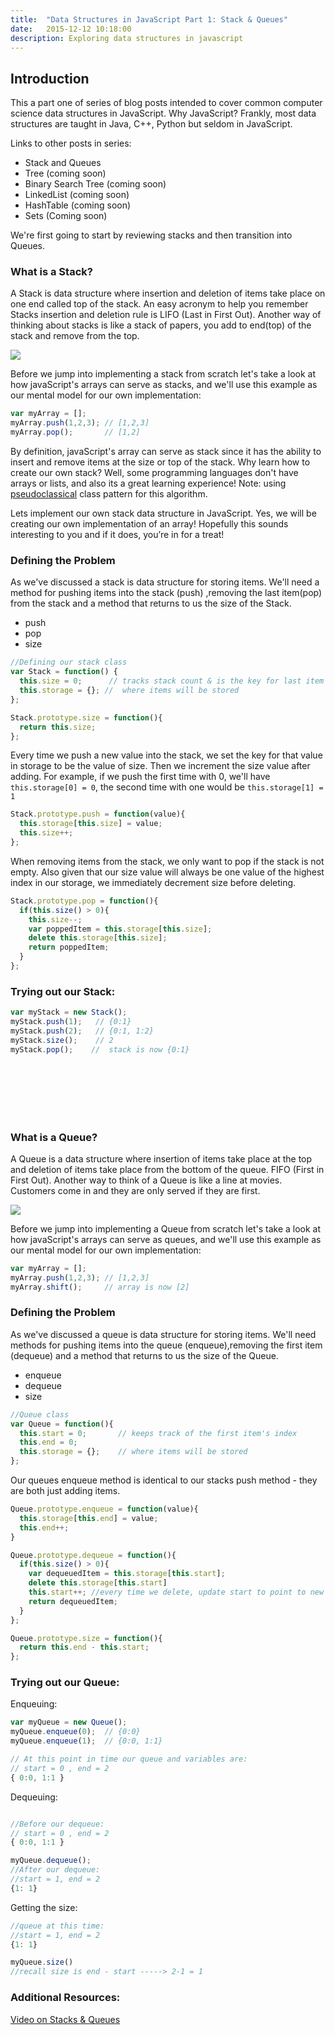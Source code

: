 ```yaml
---
title:  "Data Structures in JavaScript Part 1: Stack & Queues"
date:   2015-12-12 10:18:00
description: Exploring data structures in javascript
---
```


## Introduction
This a part one of series of blog posts intended to cover common computer science data structures in JavaScript. Why JavaScript? Frankly, most data structures are taught in Java, C++, Python but seldom in JavaScript.

Links to other posts in series:

- Stack and Queues
- Tree (coming soon)
- Binary Search Tree (coming soon)
- LinkedList (coming soon)
- HashTable (coming soon)
- Sets (Coming soon)

We're first going to start by reviewing stacks and then transition into Queues.


### What is a Stack?
A Stack is data structure where insertion and deletion of items take place on one end called top of the stack. An easy acronym to help you remember Stacks insertion and deletion rule is LIFO (Last in First Out). Another way of thinking about stacks is like a stack of papers, you add to end(top) of the stack and remove from the top.

<img src="https://upload.wikimedia.org/wikipedia/commons/thumb/2/29/Data_stack.svg/391px-Data_stack.svg.png"/>

Before we jump into implementing a stack from scratch let's take a look at how javaScript's arrays can serve as stacks, and we'll use this example as our mental model for our own implementation:

```js
var myArray = [];
myArray.push(1,2,3); // [1,2,3]
myArray.pop();       // [1,2]
```

By definition, javaScript's array can serve as stack since it has the ability to insert and remove items at the size or top
of the stack. Why learn how to create our own stack? Well, some programming languages don't have arrays or lists, and also its
a great learning experience! Note: using [pseudoclassical](http://www.ryanatkinson.io/javascript-instantiation-patterns/) class pattern for this algorithm.

Lets implement our own stack data structure in JavaScript. Yes, we will be creating our own implementation of an array! Hopefully this sounds interesting to you and if it does, you’re in for a treat!

### Defining the Problem
As we've discussed a stack is data structure for storing items. We'll need a method for pushing items into the stack (push)  ,removing the last item(pop) from the stack and a method that returns to us the size of the Stack.

- push
- pop
- size


```js
//Defining our stack class
var Stack = function() {
  this.size = 0;      // tracks stack count & is the key for last item to pop in storage
  this.storage = {}; //  where items will be stored
};
```

```js
Stack.prototype.size = function(){
  return this.size;
};
```

Every time we push a new value into the stack, we set the key for that value in storage to be the value of size.
Then we increment the size value after adding. For example, if we push the first time with 0, we'll have `this.storage[0] = 0`, the second time with one would be `this.storage[1] = 1`

```js
Stack.prototype.push = function(value){
  this.storage[this.size] = value;
  this.size++;
};
```

When removing items from the stack, we only want to pop if the stack is not empty. Also given that our size value
will always be one value of the highest index in our storage, we immediately decrement size before deleting.

```js
Stack.prototype.pop = function(){
  if(this.size() > 0){
    this.size--;
    var poppedItem = this.storage[this.size];
    delete this.storage[this.size];
    return poppedItem;
  }
};
```

### Trying out our Stack:

```js
var myStack = new Stack();
myStack.push(1);   // {0:1}
myStack.push(2);   // {0:1, 1:2}
myStack.size();    // 2
myStack.pop();    //  stack is now {0:1}
```

<br><br><br><br></br>

### What is a Queue?
A Queue is a data structure where insertion of items take place at the top and deletion of items take place from the bottom of the queue. FIFO (First in First Out). Another way to think of a Queue is like a line at movies. Customers come in and they are only served if they are first.

<img src="https://upload.wikimedia.org/wikipedia/commons/thumb/5/52/Data_Queue.svg/300px-Data_Queue.svg.png">

Before we jump into implementing a Queue from scratch let's take a look at how javaScript's arrays can serve as queues, and we'll use this example as our mental model for our own implementation:

```js
var myArray = [];
myArray.push(1,2,3); // [1,2,3]
myArray.shift();     // array is now [2]
```



### Defining the Problem
As we've discussed a queue is data structure for storing items. We'll need methods for pushing items into the queue (enqueue),removing the first item (dequeue) and a method that returns to us the size of the Queue.
- enqueue
- dequeue
- size


```js
//Queue class
var Queue = function(){
  this.start = 0;       // keeps track of the first item's index
  this.end = 0;         
  this.storage = {};    // where items will be stored
};
```


Our queues enqueue method is identical to our stacks push method - they are both just adding items.

```js
Queue.prototype.enqueue = function(value){
  this.storage[this.end] = value;
  this.end++;
}
```

```js
Queue.prototype.dequeue = function(){
  if(this.size() > 0){
    var dequeuedItem = this.storage[this.start];
    delete this.storage[this.start]
    this.start++; //every time we delete, update start to point to new first index
    return dequeuedItem;
  }
};
```

```js
Queue.prototype.size = function(){
  return this.end - this.start;
};
```

### Trying out our Queue:

Enqueuing:

```js
var myQueue = new Queue();
myQueue.enqueue(0);  // {0:0}
myQueue.enqueue(1);  // {0:0, 1:1}

// At this point in time our queue and variables are:
// start = 0 , end = 2
{ 0:0, 1:1 }
```

Dequeuing:

```js

//Before our dequeue:
// start = 0 , end = 2
{ 0:0, 1:1 }

myQueue.dequeue();   
//After our dequeue:
//start = 1, end = 2
{1: 1}
```

Getting the size:

```js
//queue at this time:
//start = 1, end = 2
{1: 1}

myQueue.size()
//recall size is end - start -----> 2-1 = 1
```

### Additional Resources:
[Video on Stacks & Queues](https://www.youtube.com/watch?v=idrrIMXXeHM)
